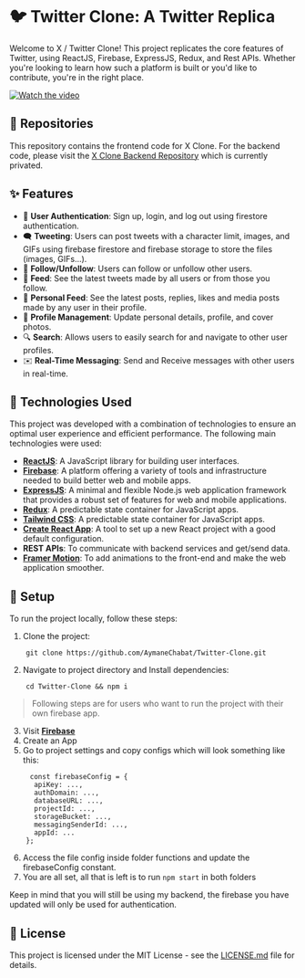 # 🐦 Twitter Clone: A Twitter Replica

Welcome to X / Twitter Clone! This project replicates the core features of Twitter, using ReactJS, Firebase, ExpressJS, Redux, and Rest APIs. Whether you're looking to learn how such a platform is built or you'd like to contribute, you're in the right place.

[![Watch the video](https://images.frandroid.com/wp-content/uploads/2023/07/x-logo-twitter-elon-musk.jpg)](https://www.youtube.com/watch?v=cN_kYsyfCkA)


## 📂 Repositories

This repository contains the frontend code for X Clone. For the backend code, please visit the [X Clone Backend Repository](https://github.com/AymaneChabat/twitter-backend) which is currently privated.
## ✨ Features

- 🔐 **User Authentication**: Sign up, login, and log out using firestore authentication.
- 🗨️ **Tweeting**: Users can post tweets with a character limit, images, and GIFs using firebase firestore and firebase storage to store the files (images, GIFs...).
- 👥 **Follow/Unfollow**: Users can follow or unfollow other users.
- 📡 **Feed**: See the latest tweets made by all users or from those you follow.
- 📰 **Personal Feed**: See the latest posts, replies, likes and media posts made by any user in their profile.
- 👤 **Profile Management**: Update personal details, profile, and cover photos.
- 🔍 **Search**: Allows users to easily search for and navigate to other user profiles.
- ✉️ **Real-Time Messaging**: Send and Receive messages with other users in real-time.

## 🔧 Technologies Used

This project was developed with a combination of technologies to ensure an optimal user experience and efficient performance. The following main technologies were used:

- **[ReactJS](https://reactjs.org/)**: A JavaScript library for building user interfaces.
- **[Firebase](https://firebase.google.com/)**: A platform offering a variety of tools and infrastructure needed to build better web and mobile apps.
- **[ExpressJS](https://expressjs.com/)**: A minimal and flexible Node.js web application framework that provides a robust set of features for web and mobile applications.
- **[Redux](https://redux.js.org/)**: A predictable state container for JavaScript apps.
- **[Tailwind CSS](https://tailwindcss.com/docs/installation)**: A predictable state container for JavaScript apps.
- **[Create React App](https://github.com/facebook/create-react-app)**: A tool to set up a new React project with a good default configuration.
- **REST APIs**: To communicate with backend services and get/send data.
- **[Framer Motion](https://www.framer.com/motion/)**: To add animations to the front-end and make the web application smoother.

## 🚀 Setup

To run the project locally, follow these steps:
1. Clone the project:
```
    git clone https://github.com/AymaneChabat/Twitter-Clone.git
```
2. Navigate to project directory and Install dependencies:
```
    cd Twitter-Clone && npm i
```
> Following steps are for users who want to run the project with their own firebase app.
3.  Visit **[Firebase](https://console.firebase.google.com/)**
4.  Create an App
5.  Go to project settings and copy configs which will look something like this:
```
     const firebaseConfig = {
      apiKey: ...,
      authDomain: ...,
      databaseURL: ...,
      projectId: ...,
      storageBucket: ...,
      messagingSenderId: ...,
      appId: ... 
    };
```
6.  Access the file config inside folder functions and update the firebaseConfig constant.
7. You are all set, all that is left is to run ```npm start``` in both folders

Keep in mind that you will still be using my backend, the firebase you have updated will only be used for authentication.

## 📜 License

This project is licensed under the MIT License - see the [LICENSE.md](URL_TO_LICENSE.md) file for details.
